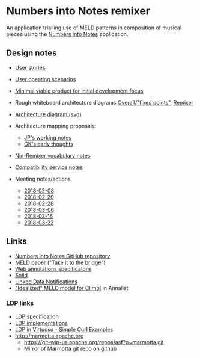 # Numbers into Notes remixer

An application trialling use of MELD patterns in composition of musical pieces using the [Numbers into Notes](http://demeter.oerc.ox.ac.uk/NumbersIntoNotes/) application.

## Design notes

- [User stories](notes/user-stories.md)
- [User opeating scenarios](notes/operating-scenarios.md)
- [Minimal viable product for initial development focus](notes/minimal-viable-product-scenario.md)
- Rough whiteboard architecture diagrams [Overall/"fixed points"](notes/Overall-Architecture.jpg), [Remixer](notes/NiN-remixer-Arch.jpg)
- [Architecture diagram (svg)](notes/Architecture.svg)
- Architecture mapping proposals:
    - [JP's working notes](notes/mapping.md)
    - [GK's early thoughts](notes/NiN-MELD-tentative-mappings-by-GK.md)
- [Nin-Remixer vocabulary notes](notes/NiN-remixer-vocab-ideas.md)
- [Compatibility service notes](notes/Match-Architecture.md)

- Meeting notes/actions
    - [2018-02-08](notes/meetings/2018-02-08-meeting-agenda-goals-actions.md)
    - [2018-02-20](notes/meetings/2018-02-20-meeting.md)
    - [2018-02-28](notes/meetings/2018-02-28-meeting.md)
    - [2018-03-06](notes/meetings/2018-03-06-meeting.md)
    - [2018-03-16](notes/meetings/2018-03-16-meeting.md)
    - [2018-03-22](notes/meetings/2018-03-22-meeting.md)


## Links

- [Numbers into Notes GitHub repository](https://github.com/davidderoure/NumbersIntoNotes)
- [MELD paper ("Take it to the bridge")](https://ismir2017.smcnus.org/wp-content/uploads/2017/10/190_Paper.pdf)
- [Web annotations specificatons](https://www.w3.org/blog/news/archives/6156)
- [Solid](https://solid.mit.edu)
- [Linked Data Notifications](http://www.w3.org/TR/ldn/)
- ["Idealized" MELD model for Climb!](http://fast-project.annalist.net/annalist/c/MELD_Climb_performance/) in Annalist

### LDP links

- [LDP specification](http://www.w3.org/TR/ldp/)
- [LDP implementations](https://www.w3.org/wiki/LDP_Implementations)
- [LDP in Virtuoso - Simple Curl Examples](http://vos.openlinksw.com/owiki/wiki/VOS/VirtuosoLDPSimpleCurlExamples)
- http://marmotta.apache.org
    - https://git-wip-us.apache.org/repos/asf?p=marmotta.git
    - [Mirror of Marmotta git repo on github](https://github.com/apache/marmotta)

